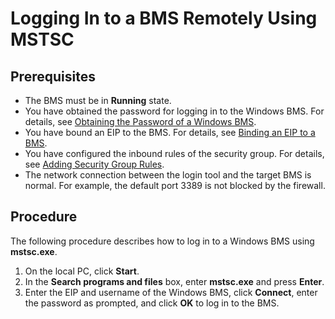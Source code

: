 # Logging In to a BMS Remotely Using MSTSC<a name="EN-US_TOPIC_0079188786"></a>

## Prerequisites<a name="section33044631113942"></a>

-   The BMS must be in  **Running**  state.
-   You have obtained the password for logging in to the Windows BMS. For details, see  [Obtaining the Password of a Windows BMS](obtaining-the-password-of-a-windows-bms.md).
-   You have bound an EIP to the BMS. For details, see  [Binding an EIP to a BMS](binding-an-eip-to-a-bms.md).
-   You have configured the inbound rules of the security group. For details, see  [Adding Security Group Rules](adding-security-group-rules.md).
-   The network connection between the login tool and the target BMS is normal. For example, the default port 3389 is not blocked by the firewall.

## Procedure<a name="section51511406581"></a>

The following procedure describes how to log in to a Windows BMS using  **mstsc.exe**.

1.  On the local PC, click  **Start**.
2.  In the  **Search programs and files**  box, enter  **mstsc.exe**  and press  **Enter**.
3.  Enter the EIP and username of the Windows BMS, click  **Connect**, enter the password as prompted, and click  **OK**  to log in to the BMS.

